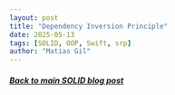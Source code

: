 ```yaml
---
layout: post
title: "Dependency Inversion Principle"
date: 2025-05-13
tags: [SOLID, OOP, Swift, srp]
author: "Matias Gil"
---
```


##### [Back to main SOLID blog post](/2025/05/13/SOLID-Principles-of-Object-Oriented-Programming.html)
